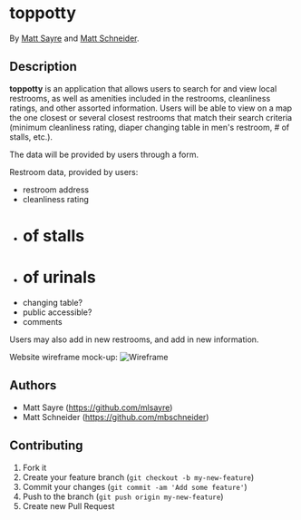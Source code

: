 # toppotty
<!-- If you'd like to use a logo instead uncomment this code and remove the text above this line

  ![Logo](URL to logo img file goes here)

-->

By [Matt Sayre](https://github.com/mlsayre) and [Matt Schneider](https://github.com/mbschneider).

## Description
**toppotty** is an application that allows users to search for and view local restrooms, as well as amenities included in the restrooms, cleanliness ratings, and other assorted information. Users will be able to view on a map the one closest or several closest restrooms that match their search criteria (minimum cleanliness rating, diaper changing table in men's restroom, # of stalls, etc.). 

The data will be provided by users through a form.

Restroom data, provided by users:

- restroom address
- cleanliness rating
- # of stalls
- # of urinals
- changing table?
- public accessible?
- comments

Users may also add in new restrooms, and add in new information.

Website wireframe mock-up:
![Wireframe](https://raw.github.com/MBSchneider/top_potty/master/tp_wireframe.jpg)

## Authors

* Matt Sayre (https://github.com/mlsayre)
* Matt Schneider (https://github.com/mbschneider)

## Contributing

1. Fork it
2. Create your feature branch (`git checkout -b my-new-feature`)
3. Commit your changes (`git commit -am 'Add some feature'`)
4. Push to the branch (`git push origin my-new-feature`)
5. Create new Pull Request
